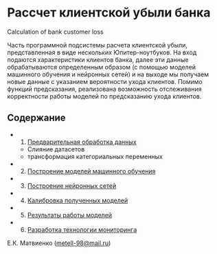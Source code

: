 # Рассчет клиентской убыли банка
Сalculation of bank customer loss

Часть программной подсистемы расчета клиентской убыли, представленная в виде нескольких Юпитер-ноутбуков. На вход подаются характеристики клиентов банка, далее эти данные обрабатываются определенным образом (с помощью моделей машинного обучения и нейронных сетей) и на выходе мы получаем новые данные с указанием вероятности ухода клиентов. Помимо функций предсказания, реализована возможность отслеживания корректности работы моделей по предсказанию ухода клиентов.

## Содержание

- 1. [Предварительная обработка данных](https://github.com/matvilen/BankChurn/blob/main/bank_churn_notebook.ipynb)
  - Слияние датасетов
  - трансформация категориальных переменных
- 2. [Построение моделей машинного обучения](docs/A1_DA.md)
- 3. [Построение нейронных сетей](https://github.com/matvilen/BankChurn/blob/main/bank_churn_notebook.ipynb)
- 4. [Калибровка полученных моделей](https://github.com/matvilen/BankChurn/blob/main/bank_churn_notebook.ipynb)
- 5. [Результаты работы моделей](docs/A2_MS.md)
- 6. [Разработка технологии мониторинга](https://github.com/matvilen/BankChurn/blob/main/bank_churn_notebook.ipynb)



Е.К. Матвиенко (metell-98@mail.ru)
